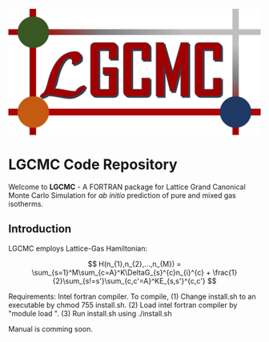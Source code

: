 ![image](LGCMC-logo.png)

# LGCMC Code Repository

Welcome to **LGCMC** - A FORTRAN package for Lattice Grand Canonical Monte Carlo Simulation for *ab initio* prediction of pure and mixed gas isotherms.

## Introduction

LGCMC employs Lattice-Gas Hamiltonian:

```math
 H(n_{1},n_{2},...,n_{M}) = \sum_{s=1}^M\sum_{c=A}^K\DeltaG_{s}^{c}n_{i}^{c} + 
                           \frac{1}{2}\sum_{s!=s'}\sum_{c,c'=A}^KE_{s,s'}^{c,c'} 
```

Requirements: Intel fortran compiler.
To compile,
(1) Change install.sh to an executable by chmod 755 install.sh.
(2) Load intel fortran compiler by "module load <compiler version>".
(3) Run install.sh using ./install.sh

Manual is comming soon.
